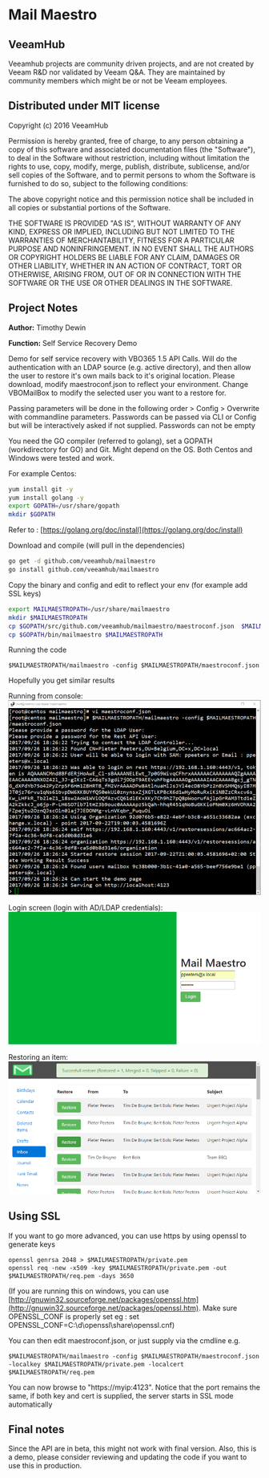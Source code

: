 #  Mail Maestro
## VeeamHub
Veeamhub projects are community driven projects, and are not created by Veeam R&D nor validated by Veeam Q&A. They are maintained by community members which might be or not be Veeam employees. 

## Distributed under MIT license
Copyright (c) 2016 VeeamHub

Permission is hereby granted, free of charge, to any person obtaining a copy of this software and associated documentation files (the "Software"), to deal in the Software without restriction, including without limitation the rights to use, copy, modify, merge, publish, distribute, sublicense, and/or sell copies of the Software, and to permit persons to whom the Software is furnished to do so, subject to the following conditions:

The above copyright notice and this permission notice shall be included in all copies or substantial portions of the Software.

THE SOFTWARE IS PROVIDED "AS IS", WITHOUT WARRANTY OF ANY KIND, EXPRESS OR IMPLIED, INCLUDING BUT NOT LIMITED TO THE WARRANTIES OF MERCHANTABILITY, FITNESS FOR A PARTICULAR PURPOSE AND NONINFRINGEMENT. IN NO EVENT SHALL THE AUTHORS OR COPYRIGHT HOLDERS BE LIABLE FOR ANY CLAIM, DAMAGES OR OTHER LIABILITY, WHETHER IN AN ACTION OF CONTRACT, TORT OR OTHERWISE, ARISING FROM, OUT OF OR IN CONNECTION WITH THE SOFTWARE OR THE USE OR OTHER DEALINGS IN THE SOFTWARE.


## Project Notes
**Author:** Timothy Dewin

**Function:** Self Service Recovery Demo


Demo for self service recovery with VBO365 1.5 API Calls. Will do the authentication with an LDAP source (e.g. active directory), and then allow the user to restore it's own mails back to it's original location. Please download, modify maestroconf.json to reflect your environment. Change VBOMailBox to modify the selected user you want to a restore for.

Passing parameters will be done in the following order > Config > Overwrite with commandline parameters. Passwords can be passed via CLI or Config but will be interactively asked if not supplied. Passwords can not be empty

You need the GO compiler (referred to golang), set a GOPATH (workdirectory for GO) and Git. Might depend on the OS. Both Centos and Windows were tested and work.

For example Centos:
```bash
yum install git -y
yum install golang -y
export GOPATH=/usr/share/gopath
mkdir $GOPATH
```
Refer to : [https://golang.org/doc/install](https://golang.org/doc/install)

Download and compile (will pull in the dependencies)
```bash
go get -d github.com/veeamhub/mailmaestro
go install github.com/veeamhub/mailmaestro
```

Copy the binary and config and edit to reflect your env (for example add SSL keys)
```bash
export MAILMAESTROPATH=/usr/share/mailmaestro
mkdir $MAILMAESTROPATH
cp $GOPATH/src/github.com/veeamhub/mailmaestro/maestroconf.json  $MAILMAESTROPATH
cp $GOPATH/bin/mailmaestro $MAILMAESTROPATH
```

Running the code
```
$MAILMAESTROPATH/mailmaestro -config $MAILMAESTROPATH/maestroconf.json
```

Hopefully you get similar results

Running from console:
![MailMaestro run from console](https://github.com/VeeamHub/mailmaestro/raw/master/githubmedia/run-screenshot.png)

Login screen (login with AD/LDAP credentials):
![MailMaestro login screen](https://github.com/VeeamHub/mailmaestro/raw/master/githubmedia/run-login.png)

Restoring an item:
![MailMaestro restore an item](https://github.com/VeeamHub/mailmaestro/raw/master/githubmedia/run-restore.png)


## Using SSL
If you want to go more advanced, you can use https by using openssl to generate keys
```
openssl genrsa 2048 > $MAILMAESTROPATH/private.pem
openssl req -new -x509 -key $MAILMAESTROPATH/private.pem -out $MAILMAESTROPATH/req.pem -days 3650
```

(If you are running this on windows, you can use [http://gnuwin32.sourceforge.net/packages/openssl.htm](http://gnuwin32.sourceforge.net/packages/openssl.htm). Make sure OPENSSL\_CONF is properly set eg : set OPENSSL\_CONF=C:\d\openssl\share\openssl.cnf)

You can then edit maestroconf.json, or just supply via the cmdline e.g.
```
$MAILMAESTROPATH/mailmaestro -config $MAILMAESTROPATH/maestroconf.json -localkey $MAILMAESTROPATH/private.pem -localcert $MAILMAESTROPATH/req.pem
```

You can now browse to "https://myip:4123". Notice that the port remains the same, if both key and cert is supplied, the server starts in SSL mode automatically

## Final notes
Since the API are in beta, this might not work with final version. Also, this is a demo, please consider reviewing and updating the code if you want to use this in production. 